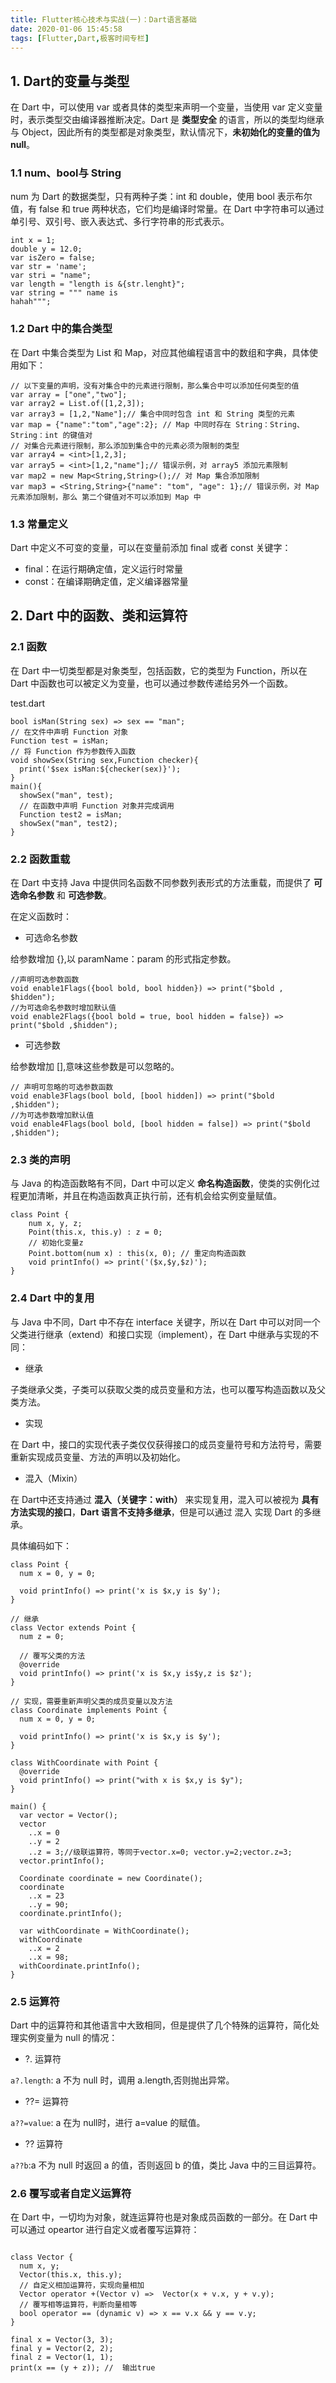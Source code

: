 ```yaml
---
title: Flutter核心技术与实战(一)：Dart语言基础
date: 2020-01-06 15:45:58
tags: [Flutter,Dart,极客时间专栏]
---
```


## 1. Dart的变量与类型

在 Dart 中，可以使用 var 或者具体的类型来声明一个变量，当使用 var 定义变量时，表示类型交由编译器推断决定。Dart 是 **类型安全** 的语言，所以的类型均继承与 Object，因此所有的类型都是对象类型，默认情况下，**未初始化的变量的值为 null**。

### 1.1 num、bool与 String

num 为 Dart 的数据类型，只有两种子类：int 和 double，使用 bool 表示布尔值，有 false 和 true 两种状态，它们均是编译时常量。在 Dart 中字符串可以通过单引号、双引号、嵌入表达式、多行字符串的形式表示。
<!-- more -->

```
int x = 1;
double y = 12.0;
var isZero = false;
var str = 'name';
var stri = "name";
var length = "length is &{str.lenght}";
var string = """ name is 
hahah""";
```

### 1.2 Dart 中的集合类型


在 Dart 中集合类型为 List 和 Map，对应其他编程语言中的数组和字典，具体使用如下：

```
// 以下变量的声明，没有对集合中的元素进行限制，那么集合中可以添加任何类型的值
var array = ["one","two"];
var array2 = List.of([1,2,3]);
var array3 = [1,2,"Name"];// 集合中同时包含 int 和 String 类型的元素
var map = {"name":"tom","age":2}; // Map 中同时存在 String：String、String：int 的键值对
// 对集合元素进行限制，那么添加到集合中的元素必须为限制的类型
var array4 = <int>[1,2,3];
var array5 = <int>[1,2,"name"];// 错误示例，对 array5 添加元素限制
var map2 = new Map<String,String>();// 对 Map 集合添加限制
var map3 = <String,String>{"name": "tom", "age": 1};// 错误示例，对 Map 元素添加限制，那么 第二个键值对不可以添加到 Map 中
```

### 1.3 常量定义

Dart 中定义不可变的变量，可以在变量前添加 final 或者 const 关键字：

* final：在运行期确定值，定义运行时常量
* const：在编译期确定值，定义编译器常量

## 2. Dart 中的函数、类和运算符

### 2.1 函数

在 Dart 中一切类型都是对象类型，包括函数，它的类型为 Function，所以在 Dart 中函数也可以被定义为变量，也可以通过参数传递给另外一个函数。

test.dart
```
bool isMan(String sex) => sex == "man";
// 在文件中声明 Function 对象
Function test = isMan;
// 将 Function 作为参数传入函数
void showSex(String sex,Function checker){
  print('$sex isMan:${checker(sex)}');
}
main(){
  showSex("man", test);
  // 在函数中声明 Function 对象并完成调用
  Function test2 = isMan;
  showSex("man", test2);
}
```


### 2.2 函数重载

在 Dart 中支持 Java 中提供同名函数不同参数列表形式的方法重载，而提供了 **可选命名参数** 和 **可选参数**。

在定义函数时：

* 可选命名参数

给参数增加 {},以 paramName：param 的形式指定参数。

```
//声明可选参数函数
void enable1Flags({bool bold, bool hidden}) => print("$bold , $hidden");
//为可选命名参数时增加默认值 
void enable2Flags({bool bold = true, bool hidden = false}) => print("$bold ,$hidden");
```


* 可选参数

给参数增加 [],意味这些参数是可以忽略的。

```
// 声明可忽略的可选参数函数
void enable3Flags(bool bold, [bool hidden]) => print("$bold ,$hidden");
//为可选参数增加默认值
void enable4Flags(bool bold, [bool hidden = false]) => print("$bold ,$hidden");
```

### 2.3 类的声明


与 Java 的构造函数略有不同，Dart 中可以定义 **命名构造函数**，使类的实例化过程更加清晰，并且在构造函数真正执行前，还有机会给实例变量赋值。

```
class Point { 
    num x, y, z;
    Point(this.x, this.y) : z = 0; 
    // 初始化变量z 
    Point.bottom(num x) : this(x, 0); // 重定向构造函数 
    void printInfo() => print('($x,$y,$z)');
}
```

### 2.4 Dart 中的复用

与 Java 中不同，Dart 中不存在 interface 关键字，所以在 Dart 中可以对同一个父类进行继承（extend）和接口实现（implement），在 Dart 中继承与实现的不同：

* 继承

子类继承父类，子类可以获取父类的成员变量和方法，也可以覆写构造函数以及父类方法。

* 实现

在 Dart 中，接口的实现代表子类仅仅获得接口的成员变量符号和方法符号，需要重新实现成员变量、方法的声明以及初始化。

* 混入（Mixin）
  
在 Dart中还支持通过 **混入（关键字：with）** 来实现复用，混入可以被视为 **具有方法实现的接口**，**Dart 语言不支持多继承**，但是可以通过 混入 实现 Dart 的多继承。


具体编码如下：

```
class Point {
  num x = 0, y = 0;

  void printInfo() => print('x is $x,y is $y');
}

// 继承
class Vector extends Point {
  num z = 0;

  // 覆写父类的方法
  @override
  void printInfo() => print('x is $x,y is$y,z is $z');
}

// 实现，需要重新声明父类的成员变量以及方法
class Coordinate implements Point {
  num x = 0, y = 0;

  void printInfo() => print('x is $x,y is $y');
}

class WithCoordinate with Point {
  @override
  void printInfo() => print("with x is $x,y is $y");
}

main() {
  var vector = Vector();
  vector
    ..x = 0
    ..y = 2
    ..z = 3;//级联运算符，等同于vector.x=0; vector.y=2;vector.z=3;
  vector.printInfo();

  Coordinate coordinate = new Coordinate();
  coordinate
    ..x = 23
    ..y = 90;
  coordinate.printInfo();

  var withCoordinate = WithCoordinate();
  withCoordinate
    ..x = 2
    ..x = 98;
  withCoordinate.printInfo();
}
```

### 2.5 运算符

Dart 中的运算符和其他语言中大致相同，但是提供了几个特殊的运算符，简化处理实例变量为 null 的情况：

* ?. 运算符

`a?.length`: a 不为 null 时，调用 a.length,否则抛出异常。

* ??= 运算符

`a??=value`: a 在为 null时，进行 a=value 的赋值。


* ?? 运算符

`a??b`:a 不为 null 时返回 a 的值，否则返回 b 的值，类比 Java 中的三目运算符。

### 2.6 覆写或者自定义运算符

在 Dart 中，一切均为对象，就连运算符也是对象成员函数的一部分。在 Dart 中可以通过 opeartor 进行自定义或者覆写运算符：

```

class Vector {
  num x, y;
  Vector(this.x, this.y);
  // 自定义相加运算符，实现向量相加
  Vector operator +(Vector v) =>  Vector(x + v.x, y + v.y);
  // 覆写相等运算符，判断向量相等
  bool operator == (dynamic v) => x == v.x && y == v.y;
}

final x = Vector(3, 3);
final y = Vector(2, 2);
final z = Vector(1, 1);
print(x == (y + z)); //  输出true
```